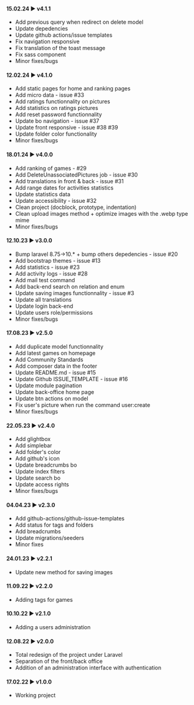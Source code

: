 #### **15.02.24 ► v4.1.1**

-   Add previous query when redirect on delete model
-   Update depedencies
-   Update github actions/issue templates
-   Fix navigation responsive
-   Fix translation of the toast message
-   Fix sass component
-   Minor fixes/bugs

#### **12.02.24 ► v4.1.0**

-   Add static pages for home and ranking pages
-   Add micro data - issue #33
-   Add ratings functionnality on pictures
-   Add statistics on ratings pictures
-   Add reset password functionnality
-   Update bo navigation - issue #37
-   Update front responsive - issue #38 #39
-   Update folder color functionality
-   Minor fixes/bugs

#### **18.01.24 ► v4.0.0**

-   Add ranking of games - #29
-   Add DeleteUnassociatedPictures job - issue #30
-   Add translations in front & back - issue #31
-   Add range dates for activities statistics
-   Update statistics data
-   Update accessibility - issue #32
-   Clean project (docblock, prototype, indentation)
-   Clean upload images method + optimize images with the .webp type mime
-   Minor fixes/bugs

#### **12.10.23 ► v3.0.0**

-   Bump laravel 8.75->10.\* + bump others depedencies - issue #20
-   Add bootstrap themes - issue #13
-   Add statistics - issue #23
-   Add activity logs - issue #28
-   Add mail test command
-   Add back-end search on relation and enum
-   Update saving images functionnality - issue #3
-   Update all translations
-   Update login back-end
-   Update users role/permissions
-   Minor fixes/bugs

#### **17.08.23 ► v2.5.0**

-   Add duplicate model functionnality
-   Add latest games on homepage
-   Add Community Standards
-   Add composer data in the footer
-   Update README.md - issue #15
-   Update Github ISSUE_TEMPLATE - issue #16
-   Update module pagination
-   Update back-office home page
-   Update btn actions on model
-   Fix user's picture when run the command user:create
-   Minor fixes/bugs

#### **22.05.23 ► v2.4.0**

-   Add glightbox
-   Add simplebar
-   Add folder's color
-   Add github's icon
-   Update breadcrumbs bo
-   Update index filters
-   Update search bo
-   Update access rights
-   Minor fixes/bugs

#### **04.04.23 ► v2.3.0**

-   Add github-actions/github-issue-templates
-   Add status for tags and folders
-   Add breadcrumbs
-   Update migrations/seeders
-   Minor fixes

#### **24.01.23 ► v2.2.1**

-   Update new method for saving images

#### **11.09.22 ► v2.2.0**

-   Adding tags for games

#### **10.10.22 ► v2.1.0**

-   Adding a users administration

#### **12.08.22 ► v2.0.0**

-   Total redesign of the project under Laravel
-   Separation of the front/back office
-   Addition of an administration interface with authentication

#### **17.02.22 ► v1.0.0**

-   Working project
